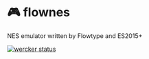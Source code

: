 # 🎮 flownes

NES emulator written by Flowtype and ES2015+

[![wercker status](https://app.wercker.com/status/9e4589f5d2788f476ccaa5ca32d058eb/m/ "wercker status")](https://app.wercker.com/project/byKey/9e4589f5d2788f476ccaa5ca32d058eb)
